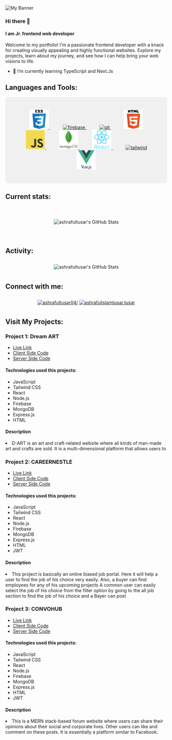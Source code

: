 ![My Banner](https://i.ibb.co.com/BGj8ShB/Phoenix-Banner-Image.jpg)



### Hi there 👋
#### I am Jr. frontend web developer

Welcome to my portfolio! I'm a passionate frontend developer with a knack for creating visually appealing and highly functional websites. Explore my projects, learn about my journey, and see how I can help bring your web visions to life.

- 🌱 I’m currently learning TypeScript and Next.Js

<h2 align="left">Languages and Tools:</h2>

<p align="center" style="padding: 40px; background-color: #f0f0f0; border-radius: 10px;">
  <a href="https://www.w3schools.com/css/" target="_blank" rel="noreferrer" style="margin: 20px;"> 
    <img src="https://raw.githubusercontent.com/devicons/devicon/master/icons/css3/css3-original-wordmark.svg" alt="css3" width="60" height="60"/> 
  </a>
  <a href="https://firebase.google.com/" target="_blank" rel="noreferrer" style="margin: 20px;"> 
    <img src="https://www.vectorlogo.zone/logos/firebase/firebase-icon.svg" alt="firebase" width="60" height="60"/> 
  </a>
  <a href="https://git-scm.com/" target="_blank" rel="noreferrer" style="margin: 20px;"> 
    <img src="https://www.vectorlogo.zone/logos/git-scm/git-scm-icon.svg" alt="git" width="60" height="60"/> 
  </a>
  <a href="https://www.w3.org/html/" target="_blank" rel="noreferrer" style="margin: 20px;"> 
    <img src="https://raw.githubusercontent.com/devicons/devicon/master/icons/html5/html5-original-wordmark.svg" alt="html5" width="60" height="60"/> 
  </a>
  <a href="https://developer.mozilla.org/en-US/docs/Web/JavaScript" target="_blank" rel="noreferrer" style="margin: 20px;"> 
    <img src="https://raw.githubusercontent.com/devicons/devicon/master/icons/javascript/javascript-original.svg" alt="javascript" width="60" height="60"/> 
  </a>
  <a href="https://www.mongodb.com/" target="_blank" rel="noreferrer" style="margin: 20px;"> 
    <img src="https://raw.githubusercontent.com/devicons/devicon/master/icons/mongodb/mongodb-original-wordmark.svg" alt="mongodb" width="60" height="60"/> 
  </a>
  <a href="https://reactjs.org/" target="_blank" rel="noreferrer" style="margin: 20px;"> 
    <img src="https://raw.githubusercontent.com/devicons/devicon/master/icons/react/react-original-wordmark.svg" alt="react" width="60" height="60"/> 
  </a>
  <a href="https://tailwindcss.com/" target="_blank" rel="noreferrer" style="margin: 20px;"> 
    <img src="https://www.vectorlogo.zone/logos/tailwindcss/tailwindcss-icon.svg" alt="tailwind" width="60" height="60"/> 
  </a>
  <a href="https://vuejs.org/" target="_blank" rel="noreferrer" style="margin: 20px;"> 
    <img src="https://raw.githubusercontent.com/devicons/devicon/master/icons/vuejs/vuejs-original-wordmark.svg" alt="vuejs" width="60" height="60"/> 
  </a>
</p>



<h2>Current stats:</h2>
<p align="center" style="padding: 40px;">
  <img src="https://github-readme-streak-stats.herokuapp.com/?user=ashrafultusar&theme=dark&hide_border=true" alt="ashrafultusar's GitHub Stats" />
</p>

<h2>Activity:</h2>
<p align="center" style="padding: 10px;">
  <img align="center" src="https://github-readme-stats.vercel.app/api/top-langs/?username=ashrafultusar&theme=dark&show_icons=true&hide_border=true&layout=compact" alt="ashrafultusar's GitHub Stats" />
</p>

<h2 align="left">Connect with me:</h2>
<p align="center" style="padding: 10px;">
  <a href="https://linkedin.com/in/ashrafultusar04/" target="blank"><img align="center" src="https://raw.githubusercontent.com/rahuldkjain/github-profile-readme-generator/master/src/images/icons/Social/linked-in-alt.svg" alt="ashrafultusar04/" height="30" width="40" /></a>
  <a href="https://fb.com/ashrafulislamtusar.tusar" target="blank"><img align="center" src="https://raw.githubusercontent.com/rahuldkjain/github-profile-readme-generator/master/src/images/icons/Social/facebook.svg" alt="ashrafulislamtusar.tusar" height="30" width="40" /></a>
</p>

<h2>Visit My Projects:</h2>

<h3>Project 1: Dream ART</h3>
<ul>
  
  <li><a href="https://art-and-craft-authentaction.web.app/home" target="_blank">Live Link</a></li>
  <li><a href="https://github.com/ashrafultusar/assignment-10-clint-code" target="_blank">Client Side Code</a></li>
  <li><a href="https://github.com/ashrafultusar/assignment-10-server-code" target="_blank">Server Side Code</a></li>
</ul>
<h4>Technologies used this projects:</h4>
<ul>
    <li>JavaScript</li>
    <li>Tailwind CSS</li>
    <li> React</li>
    <li> Node.js</li>
    <li> Firebase</li>
    <li>MongoDB</li>
    <li>Express.js</li>
    <li>HTML</li>
</ul>
<h4>Description</h4>
<li>D-ART is an art and craft-related website where all kinds of man-made art and crafts are sold. It is a multi-dimensional platform that allows users to</li>


<h3>Project 2: CAREERNESTLE</h3>
<ul>
  <li><a href="https://careernestel.web.app/" target="_blank">Live Link</a></li>
  <li><a href="https://github.com/ashrafultusar/assignment-11-clint-code?tab=readme-ov-file" target="_blank">Client Side Code</a></li>
  <li><a href="https://github.com/ashrafultusar/assignment-11-server-code" target="_blank">Server Side Code</a></li>
</ul>
<h4>Technologies used this projects:</h4>
<ul>
    <li>JavaScript</li>
    <li>Tailwind CSS</li>
    <li> React</li>
    <li> Node.js</li>
    <li> Firebase</li>
    <li>MongoDB</li>
    <li>Express.js</li>
    <li>HTML</li>
    <li>JWT</li>
</ul>

<h4>Description</h4>
<li> This project is basically an online biased job portal. Here it will help a user to find the job of his choice very easily. Also, a buyer can find employees for any of his upcoming projects A common user can easily select the job of his choice from the filter option by going to the all job section to find the job of his choice and a Bayer can post</li>


<h3>Project 3: CONVOHUB</h3>
<ul>
  <li><a href="https://assignment-12-8db85.web.app/" target="_blank">Live Link</a></li>
  <li><a href="https://github.com/ashrafultusar/assignment-12-clint-code?tab=readme-ov-file" target="_blank">Client Side Code</a></li>
  <li><a href="https://github.com/ashrafultusar/assignment-12-server-code" target="_blank">Server Side Code</a></li>
</ul>

<h4>Technologies used this projects:</h4>
<ul>
    <li>JavaScript</li>
    <li>Tailwind CSS</li>
    <li> React</li>
    <li> Node.js</li>
    <li> Firebase</li>
    <li>MongoDB</li>
    <li>Express.js</li>
    <li>HTML</li>
    <li>JWT</li>
</ul>
<h4>Description</h4>
<li>This is a MERN stack-based forum website where users can share their opinions about their social and corporate lives. Other users can like and comment on these posts. It is essentially a platform similar to Facebook.</li>
